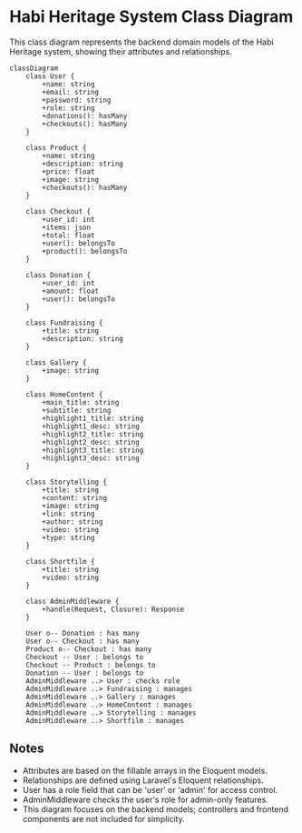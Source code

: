# Habi Heritage System Class Diagram

This class diagram represents the backend domain models of the Habi Heritage system, showing their attributes and relationships.

```mermaid
classDiagram
    class User {
        +name: string
        +email: string
        +password: string
        +role: string
        +donations(): hasMany
        +checkouts(): hasMany
    }

    class Product {
        +name: string
        +description: string
        +price: float
        +image: string
        +checkouts(): hasMany
    }

    class Checkout {
        +user_id: int
        +items: json
        +total: float
        +user(): belongsTo
        +product(): belongsTo
    }

    class Donation {
        +user_id: int
        +amount: float
        +user(): belongsTo
    }

    class Fundraising {
        +title: string
        +description: string
    }

    class Gallery {
        +image: string
    }

    class HomeContent {
        +main_title: string
        +subtitle: string
        +highlight1_title: string
        +highlight1_desc: string
        +highlight2_title: string
        +highlight2_desc: string
        +highlight3_title: string
        +highlight3_desc: string
    }

    class Storytelling {
        +title: string
        +content: string
        +image: string
        +link: string
        +author: string
        +video: string
        +type: string
    }

    class Shortfilm {
        +title: string
        +video: string
    }

    class AdminMiddleware {
        +handle(Request, Closure): Response
    }

    User o-- Donation : has many
    User o-- Checkout : has many
    Product o-- Checkout : has many
    Checkout -- User : belongs to
    Checkout -- Product : belongs to
    Donation -- User : belongs to
    AdminMiddleware ..> User : checks role
    AdminMiddleware ..> Fundraising : manages
    AdminMiddleware ..> Gallery : manages
    AdminMiddleware ..> HomeContent : manages
    AdminMiddleware ..> Storytelling : manages
    AdminMiddleware ..> Shortfilm : manages
```

## Notes
- Attributes are based on the fillable arrays in the Eloquent models.
- Relationships are defined using Laravel's Eloquent relationships.
- User has a role field that can be 'user' or 'admin' for access control.
- AdminMiddleware checks the user's role for admin-only features.
- This diagram focuses on the backend models; controllers and frontend components are not included for simplicity.